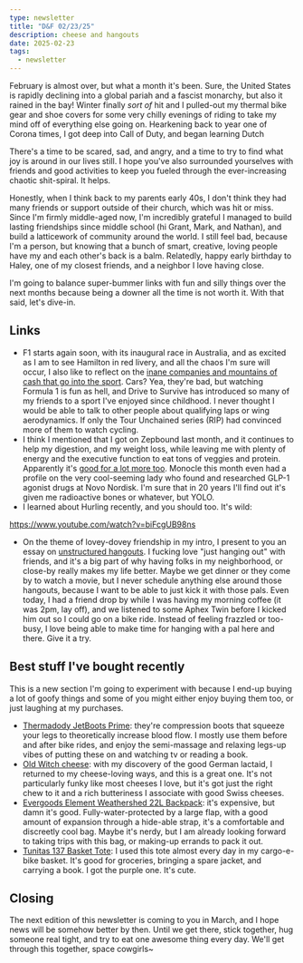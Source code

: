 ```yaml
---
type: newsletter
title: "D&F 02/23/25"
description: cheese and hangouts
date: 2025-02-23
tags:
  - newsletter
---
```


February is almost over, but what a month it's been. Sure, the United States is rapidly declining into a global pariah and a fascist monarchy, but also it rained in the bay! Winter finally _sort of_ hit and I pulled-out my thermal bike gear and shoe covers for some very chilly evenings of riding to take my mind off of everything else going on. Hearkening back to year one of Corona times, I got deep into Call of Duty, and began learning Dutch

There's a time to be scared, sad, and angry, and a time to try to find what joy is around in our lives still. I hope you've also surrounded yourselves with friends and good activities to keep you fueled through the ever-increasing chaotic shit-spiral. It helps.

Honestly, when I think back to my parents early 40s, I don't think they had many friends or support outside of their church, which was hit or miss. Since I'm firmly middle-aged now, I'm incredibly grateful I managed to build lasting friendships since middle school (hi Grant, Mark, and Nathan), and build a latticework of community around the world. I still feel bad, because I'm a person, but knowing that a bunch of smart, creative, loving people have my and each other's back is a balm. Relatedly, happy early birthday to Haley, one of my closest friends, and a neighbor I love having close. 

I'm going to balance super-bummer links with fun and silly things over the next months because being a downer all the time is not worth it. With that said, let's dive-in.

## Links

- F1 starts again soon, with its inaugural race in Australia, and as excited as I am to see Hamilton in red livery, and all the chaos I'm sure will occur, I also like to reflect on the [inane companies and mountains of cash that go into the sport](https://escapecollective.com/behind-f1s-velvet-curtain/). Cars? Yea, they're bad, but watching Formula 1 is fun as hell, and Drive to Survive has introduced so many of my friends to a sport I've enjoyed since childhood. I never thought I would be able to talk to other people about qualifying laps or wing aerodynamics. If only the Tour Unchained series (RIP) had convinced more of them to watch cycling.
- I think I mentioned that I got on Zepbound last month, and it continues to help my digestion, and my weight loss, while leaving me with plenty of energy and the executive function to eat tons of veggies and protein. Apparently it's [good for a lot more too](https://www.wired.com/story/the-benefits-of-ozempic-are-multiplying/). Monocle this month even had a profile on the very cool-seeming lady who found and researched GLP-1 agonist drugs at Novo Nordisk. I'm sure that in 20 years I'll find out it's given me radioactive bones or whatever, but YOLO.
- I learned about Hurling recently, and you should too. It's wild:

https://www.youtube.com/watch?v=biFcgUB98ns

- On the theme of lovey-dovey friendship in my intro, I present to you an essay on [unstructured hangouts](https://www.self.com/story/benefits-doing-nothing-with-loved-ones). I fucking love "just hanging out" with friends, and it's a big part of why having folks in my neighborhood, or close-by really makes my life better. Maybe we get dinner or they come by to watch a movie, but I never schedule anything else around those hangouts, because I want to be able to just kick it with those pals. Even today, I had a friend drop by while I was having my morning coffee (it was 2pm, lay off), and we listened to some Aphex Twin before I kicked him out so I could go on a bike ride. Instead of feeling frazzled or too-busy, I love being able to make time for hanging with a pal here and there. Give it a try.

## Best stuff I've bought recently

This is a new section I'm going to experiment with because I end-up buying a lot of goofy things and some of you might either enjoy buying them too, or just laughing at my purchases. 

- [Thermadody JetBoots Prime](https://www.therabody.com/us/en-us/jetboots-prime.html?srsltid=AfmBOorxdmjiZQtIKnxw9Sa9pKOsGctJ_xTU4zkq6rQoEeDt9cpofKRS): they're compression boots that squeeze your legs to theoretically increase blood flow. I mostly use them before and after bike rides, and enjoy the semi-massage and relaxing legs-up vibes of putting these on and watching tv or reading a book.
- [Old Witch cheese](https://www.janetfletcher.com/blog/2024/9/14/hauntingly-good): with my discovery of the good German lactaid, I returned to my cheese-loving ways, and this is a great one. It's not particularly funky like most cheeses I love, but it's got just the right chew to it and a rich butteriness I associate with good Swiss cheeses. 
- [Evergoods Element Weathershed 22L Backpack](https://evergoods.us/collections/backpacks/products/element-weathershed-22l): it's expensive, but damn it's good. Fully-water-protected by a large flap, with a good amount of expansion through a hide-able strap, it's a comfortable and discreetly cool bag. Maybe it's nerdy, but I am already looking forward to taking trips with this bag, or making-up errands to pack it out.
- [Tunitas 137 Basket Tote](https://www.tunitascreative.com/product-page/basket-tote-137): I used this tote almost every day in my cargo-e-bike basket. It's good for groceries, bringing a spare jacket, and carrying a book. I got the purple one. It's cute.

## Closing

The next edition of this newsletter is coming to you in March, and I hope news will be somehow better by then. Until we get there, stick together, hug someone real tight, and try to eat one awesome thing every day. We'll get through this together, space cowgirls~

